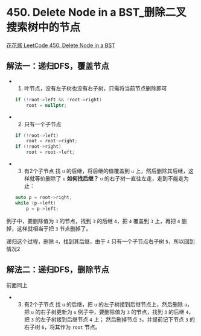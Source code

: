 # 450. Delete Node in a BST_删除二叉搜索树中的节点

[花花酱 LeetCode 450. Delete Node in a BST](https://youtu.be/00r9qf7lgAk)

## 解法一：递归DFS，覆盖节点

- 1. 叶节点，没有左子树也没有右子树，只需将当前节点删除即可
    ```cpp
    if (!root->left && !root->right)
        root = nullptr;
    ```
- 2. 只有一个子节点
    ```cpp
    if (!root->left)
        root = root->right;
    if (!root->right)
        root = root->left;
    ```
- 3. 有2个子节点
    找 `u` 的后继，将后继的值覆盖到 `u` 上，然后删除其后继，这样就等价删除了 `u`
    **如何找后继？**
    `u` 的右子树一直往左走，走到不能走为止：
    ```cpp
    auto p = root->right;
    while (p->left)
        p = p->left;
    ```
例子中，要删除值为 `3` 的节点，找到 `3` 的后继 `4`，把 `4` 覆盖到 `3` 上，再把 `4` 删掉，这样就相当于把 `3` 节点删掉了。

递归这个过程，删除 `4`，找到其后继，由于 `4` 只有一个子节点右子树 `5`，所以回到情况$2$

## 解法二：递归DFS，删除节点

前面同上

- 3. 有2个子节点
    找 `u` 的后继，把 `u` 的左子树接到后继节点上，然后删除 `u`，把 `u` 的右子树更新为 `u`
例子中，要删除值为 `3` 的节点，找到 `3` 的后继 `4`，把 `3` 的左子树接到后继节点 `4` 上；
然后删掉节点 `3`，并提前记下节点 `3` 的右子树 `6`，将其作为 `root` 节点。 